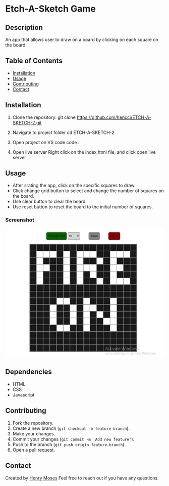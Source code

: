 # Etch-A-Sketch Game

## Description
An app that allows user to draw on a board by clicking on each square on the board

## Table of Contents
- [Installation](#installation)
- [Usage](#usage)
- [Contributing](#contributing)
- [Contact](#contact)

## Installation

1. Clone the repository:
   git clone https://github.com/hencci/ETCH-A-SKETCH-2.git

2. Navigate to project folder
   cd ETCH-A-SKETCH-2

3. Open project on VS code
   code .

4. Open live server
   Right click on the index,html file, and click open live server

## Usage

- After srating the app, click on the specific squares to draw.
- Click change grid button to select and change the number 
  of squares on the board.
- Use clear button to clear the board.
- Use reset button to reset the board to the initial number of 
  squares.

### Screenshot

![Etch-a-sketch Screenshot](./image/Etch-capture.PNG)

## Dependencies

- HTML
- CSS
- Javascript

## Contributing

1. Fork the repository.
2. Create a new branch (`git checkout -b feature-branch`).
3. Make your changes.
4. Commit your changes (`git commit -m 'Add new feature'`).
5. Push to the branch (`git push origin feature-branch`).
6. Open a pull request.

## Contact

Created by [Henry Moses](https://github.com/hencci)
Feel free to reach out if you have any questions.